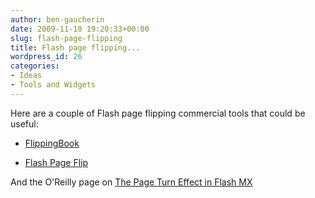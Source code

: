 ```yaml
---
author: ben-gaucherin
date: 2009-11-10 19:20:33+00:00
slug: flash-page-flipping
title: Flash page flipping...
wordpress_id: 26
categories:
- Ideas
- Tools and Widgets
---
```


Here are a couple of Flash page flipping commercial tools that could be useful:

* [FlippingBook](http://page-flip.com/)

* [Flash Page Flip](http://www.flashpageflip.com/)

And the O'Reilly page on [The Page Turn Effect in Flash MX](http://oreilly.com/javascript/archive/flashhacks.html)
